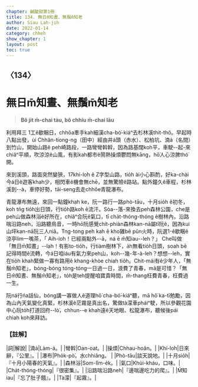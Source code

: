 ```yaml
---
chapter: 鹹酸甜第1冊
title: 134. 無日m̄知晝、無鬚m̄知老
author: Siau Lah-jih
date: 2022-01-14
category: chheh
show_chapter: 1
layout: post
toc: true
---
```

  
## 〈134〉
# 無日m̄知晝、無鬚m̄知老
>**Bô ji̍t m̄-chai tàu, bô chhiu m̄-chai lāu**
 
利用拜三 1工ê歇睏日，chhōa牽手kah細漢cha-bó͘-kiáⁿ去杉林溪thit-thô。早起時八點出發，ùi Chhân-tiong-ng（田中）經由井á頭（赤水）、松柏坑、湳á（名間）到竹山，開始山路ê peh崎路段，一路彎彎斡斡，因為路基闊koh平，車駛--起-來chiâⁿ平順，吹涼涼ê山風，有影kah都市ê鬧熱操煩鬱悶無kāng，hō͘人心涼脾thó͘開。

來到溪頭，路面突然變狹，17khí-lo͘h ê Z字型山路，tio̍h ài小心斟酌，好ka-chài今á日ê遊客khah少，相閃車ê機會無chē，並無驚險ê路站。點外鐘久ê車程，杉林溪到--à，車停好勢，tāi-seng去走chhōe青龍瀑布。

青龍瀑布無遠，來回一點鐘khah ke，阮一路行一路phò-tāu，十月sio̍h ê初冬，koh tn̄g tio̍h出日頭，行tio̍h路koh ē流汗。Sòa--落-來換去peh森林公園，che是peh山做森林浴ê好所在，chiâⁿ合阮ê氣口，tī cha̍t-thóng-thóng ê樹林內，沿路喘沿路neh，沿路聽鳥音，一時hō͘阮感覺chit-phiàn森林kan-nā屬tī阮ê，因為kui山坪kan-nā阮三人niâ。Tng-tong peh kah ē kho͘雞bē pûn火時，阮選1-ê歇睏ê涼亭lim一嘴茶，「 Aih-io͘h！已經兩點外--ā，ná ē m̄知iau--leh？」
Che叫做「無日m̄知晝」--lah！有影to-tio̍h，行tiàm樹林下，a̍h無看tio̍h日頭，soah bē記得時間ê流轉，今á日咱iáu有氣力來peh山，koh--幾-年-à-leh？想想--leh，實在tio̍h khah緊做一寡有路用ê khang-khòe chiah tio̍h。Chit-mái有ê少年人，「無鬚m̄知老」，bóng-bóng tóng-tóng一日過一日，浪費了青春，mā是可惜？「無日m̄知晝、無鬚m̄知老」，to̍h是teh提醒咱寶貴時間，m̄-thang枉費青春，枉費過一生。

阮ná行ńa話仙，bóng講一寡做人ê道理hō͘ cha-bó͘-kiáⁿ聽，mā hō͘ ka-tī勉勵，因為山內天氣變化真緊，杉林溪ê茫霧是真出名，驚做tà濛車pháiⁿ駛，所以參觀花園中心阮to̍h打道回府--lò͘，chhun--e khah遠ê天地眼、松龍瀑布，聽候後pái chiah koh來拜訪。

### 【註解】

|詞|解說|
|湳á|Làm-á。|
|彎斡|Oan-oat。|
|操煩|Chhau-hoân。|
|Khí-lo͘h|日來辭，『公里』。|
|瀑布|Pho̍k-pò͘，水chhiâng。 |
|Phò-tāu|談天說地。|
|十月sio̍h|『十月小陽春的天氣』。|
|森林浴|Som-lîm-e̍k。|
|氣口|Khùi-kháu，口味。|
|Cha̍t-thóng-thóng|『很密集』。|
|沿路喘沿路neh|『邊喘邊吃力的爬』。|
|M̄知iau|『忘了肚子餓』。|
|Tà濛|『起霧』。|
